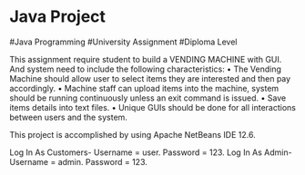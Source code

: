 # Java Project
#Java Programming #University Assignment #Diploma Level

This assignment require student to build a VENDING MACHINE with GUI. And system need to include the following characteristics: 
 • The Vending Machine should allow user to select items they are interested and then pay accordingly.
 • Machine staff can upload items into the machine, system should be running continuously unless an exit command is issued.
 • Save items details into text files. 
 • Unique GUIs should be done for all interactions between users and the system.
 
This project is accomplished by using Apache NetBeans IDE 12.6.

Log In As Customers- Username = user. Password = 123.
Log In As Admin- Username = admin. Password = 123.
